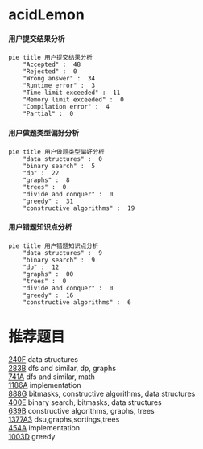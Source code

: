 # acidLemon

<!-- tabs:start -->



#### **用户提交结果分析**

```mermaid
pie title 用户提交结果分析
    "Accepted" :  48
    "Rejected" :  0
    "Wrong answer" :  34
    "Runtime error" :  3
    "Time limit exceeded" :  11
    "Memory limit exceeded" :  0
    "Compilation error" :  4
    "Partial" :  0
```

#### **用户做题类型偏好分析**

```mermaid
pie title 用户做题类型偏好分析
    "data structures" :  0
    "binary search" :  5
    "dp" :  22
    "graphs" :  8
    "trees" :  0
    "divide and conquer" :  0
    "greedy" :  31
    "constructive algorithms" :  19
```
#### **用户错题知识点分析**

```mermaid
pie title 用户错题知识点分析
    "data structures" :  9
    "binary search" :  9
    "dp" :  12
    "graphs" :  00
    "trees" :  0
    "divide and conquer" :  0
    "greedy" :  16
    "constructive algorithms" :  6
```



<!-- tabs:end -->
# 推荐题目
[240F](https://codeforces.com/contest/240/problem/F)		data structures		  
[283B](https://codeforces.com/contest/283/problem/B)		dfs and similar,
                        dp,
                        graphs		  
[741A](https://codeforces.com/contest/741/problem/A)		dfs and similar,
                        math		  
[1186A](https://codeforces.com/contest/1186/problem/A)		implementation		  
[888G](https://codeforces.com/contest/888/problem/G)		bitmasks,
                        constructive algorithms,
                        data structures		  
[400E](https://codeforces.com/contest/400/problem/E)		binary search,
                        bitmasks,
                        data structures		  
[639B](https://codeforces.com/contest/639/problem/B)		constructive algorithms,
                        graphs,
                        trees		  
[1377A3](https://codeforces.com/contest/1377A/problem/3)		dsu,graphs,sortings,trees		  
[454A](https://codeforces.com/contest/454/problem/A)		implementation		  
[1003D](https://codeforces.com/contest/1003/problem/D)		greedy		  

